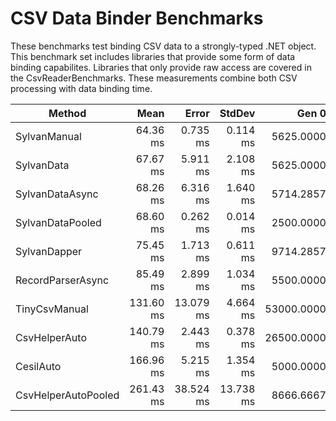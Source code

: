 # CSV Data Binder Benchmarks

These benchmarks test binding CSV data to a strongly-typed .NET object. 
This benchmark set includes libraries that provide some form of data binding capabilites.
Libraries that only provide raw access are covered in the CsvReaderBenchmarks.
These measurements combine both CSV processing with data binding time.

|              Method |      Mean |     Error |    StdDev |      Gen 0 |     Gen 1 |     Gen 2 | Allocated |
|-------------------- |----------:|----------:|----------:|-----------:|----------:|----------:|----------:|
|        SylvanManual |  64.36 ms |  0.735 ms |  0.114 ms |  5625.0000 |         - |         - |     23 MB |
|          SylvanData |  67.67 ms |  5.911 ms |  2.108 ms |  5625.0000 |  125.0000 |         - |     23 MB |
|     SylvanDataAsync |  68.26 ms |  6.316 ms |  1.640 ms |  5714.2857 |         - |         - |     23 MB |
|    SylvanDataPooled |  68.60 ms |  0.262 ms |  0.014 ms |  2500.0000 |  125.0000 |         - |     10 MB |
|        SylvanDapper |  75.45 ms |  1.713 ms |  0.611 ms |  9714.2857 |         - |         - |     39 MB |
|   RecordParserAsync |  85.49 ms |  2.899 ms |  1.034 ms |  5500.0000 |         - |         - |     22 MB |
|       TinyCsvManual | 131.60 ms | 13.079 ms |  4.664 ms | 53000.0000 | 3500.0000 | 1000.0000 |    229 MB |
|       CsvHelperAuto | 140.79 ms |  2.443 ms |  0.378 ms | 26500.0000 |         - |         - |    106 MB |
|           CesilAuto | 166.96 ms |  5.215 ms |  1.354 ms |  5000.0000 |         - |         - |     23 MB |
| CsvHelperAutoPooled | 261.43 ms | 38.524 ms | 13.738 ms |  8666.6667 | 3000.0000 | 1333.3333 |     55 MB |
